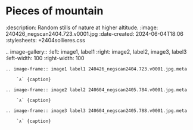 # Pieces of mountain

:description: Random stills of nature at higher altitude.
:image: 240426_negscan2404.723.v0001.jpg
:date-created: 2024-06-04T18:06
:stylesheets: +2404sollieres.css

.. image-gallery::
    :left: image1, label1
    :right: image2, label2, image3, label3
    :left-width: 100
    :right-width: 100

    .. image-frame:: image1 label1 240426_negscan2404.723.v0001.jpg.meta

        `∧` {caption}

    .. image-frame:: image2 label2 240604_negscan2405.784.v0001.jpg.meta

        `∧` {caption}

    .. image-frame:: image3 label3 240604_negscan2405.788.v0001.jpg.meta

        `∧` {caption}